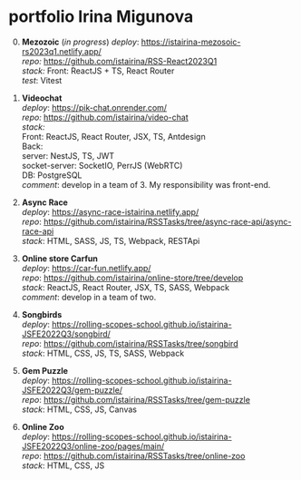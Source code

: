 # portfolio Irina Migunova

0. **Mezozoic**  (_in progress_)
  _deploy_: https://istairina-mezosoic-rs2023q1.netlify.app/  
  _repo:_ https://github.com/istairina/RSS-React2023Q1  
  _stack:_ Front: ReactJS + TS, React Router  
  _test_: Vitest  

 1. **Videochat**  
  _deploy_: https://pik-chat.onrender.com/  
  _repo:_ https://github.com/istairina/video-chat  
  _stack:_  
    Front: ReactJS, React Router, JSX, TS, Antdesign  
    Back:  
      server: NestJS, TS, JWT  
      socket-server: SocketIO, PerrJS (WebRTC)  
    DB: PostgreSQL  
  _comment_: develop in a team of 3. My responsibility was front-end.   
  
 2. **Async Race**  
  _deploy_: https://async-race-istairina.netlify.app/  
  _repo_: https://github.com/istairina/RSSTasks/tree/async-race-api/async-race-api  
  _stack_: HTML, SASS, JS, TS, Webpack, RESTApi  
  
 3. **Online store Carfun**  
  _deploy_: https://car-fun.netlify.app/  
  _repo_: https://github.com/istairina/online-store/tree/develop  
  _stack_: ReactJS, React Router, JSX, TS, SASS, Webpack  
  _comment_: develop in a team of two.  
  
 4. **Songbirds**  
  _deploy_: https://rolling-scopes-school.github.io/istairina-JSFE2022Q3/songbird/  
  _repo_: https://github.com/istairina/RSSTasks/tree/songbird  
  _stack_: HTML, CSS, JS, TS, SASS, Webpack  
  
 5. **Gem Puzzle**  
  _deploy_: https://rolling-scopes-school.github.io/istairina-JSFE2022Q3/gem-puzzle/  
  _repo_: https://github.com/istairina/RSSTasks/tree/gem-puzzle  
  _stack_: HTML, CSS, JS, Canvas  
  
 6. **Online Zoo**  
  _deploy_: https://rolling-scopes-school.github.io/istairina-JSFE2022Q3/online-zoo/pages/main/  
  _repo_: https://github.com/istairina/RSSTasks/tree/online-zoo  
  _stack_: HTML, CSS, JS  
  

